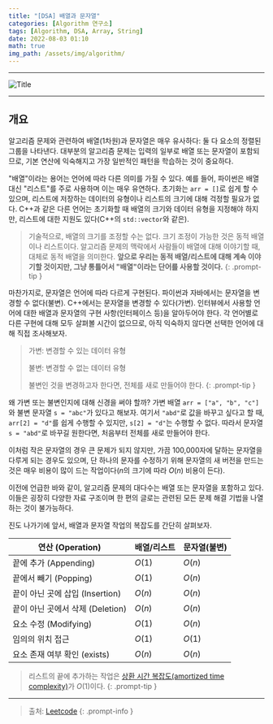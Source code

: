 ```yaml
---
title: "[DSA] 배열과 문자열"
categories: [Algorithm 연구소]
tags: [Algorithm, DSA, Array, String]
date: 2022-08-03 01:10
math: true
img_path: /assets/img/algorithm/
---
```


---

![Title](algorithm_title.png)

---

## **개요**

알고리즘 문제와 관련하여 배열(1차원)과 문자열은 매우 유사하다: 둘 다 요소의 정렬된 그룹을 나타낸다. 대부분의 알고리즘 문제는 입력의 일부로 배열 또는 문자열이 포함되므로, 기본 연산에 익숙해지고 가장 일반적인 패턴을 학습하는 것이 중요하다.

"배열"이라는 용어는 언어에 따라 다른 의미를 가질 수 있다. 예를 들어, 파이썬은 배열 대신 "리스트"를 주로 사용하며 이는 매우 유연하다. 초기화는 `arr = []`로 쉽게 할 수 있으며, 리스트에 저장하는 데이터의 유형이나 리스트의 크기에 대해 걱정할 필요가 없다. C++과 같은 다른 언어는 초기화할 때 배열의 크기와 데이터 유형을 지정해야 하지만, 리스트에 대한 지원도 있다(C++의 `std::vector`와 같은).

> 기술적으로, 배열의 크기를 조정할 수는 없다. 크기 조정이 가능한 것은 동적 배열이나 리스트이다. 알고리즘 문제의 맥락에서 사람들이 배열에 대해 이야기할 때, 대체로 동적 배열을 의미한다. **앞으로 우리는 동적 배열/리스트에 대해 계속 이야기할 것이지만, 그냥 통틀어서 "배열"이라는 단어를 사용할 것이다.**
{: .prompt-tip }

마찬가지로, 문자열은 언어에 따라 다르게 구현된다. 파이썬과 자바에서는 문자열을 변경할 수 없다(불변). C++에서는 문자열을 변경할 수 있다(가변). 인터뷰에서 사용할 언어에 대한 배열과 문자열의 구현 사항(인터페이스 등)을 알아두어야 한다. 각 언어별로 다른 구현에 대해 모두 살펴볼 시간이 없으므로, 아직 익숙하지 않다면 선택한 언어에 대해 직접 조사해보자.

> 가변: 변경할 수 있는 데이터 유형
>
> 불변: 변경할 수 없는 데이터 유형
>
> 불변인 것을 변경하고자 한다면, 전체를 새로 만들어야 한다.
{: .prompt-tip }

왜 가변 또는 불변인지에 대해 신경을 써야 할까? 가변 배열 `arr = ["a", "b", "c"]`와 불변 문자열 `s = "abc"`가 있다고 해보자. 여기서 `"abd"`로 값을 바꾸고 싶다고 할 때, `arr[2] = "d"`를 쉽게 수행할 수 있지만, `s[2] = "d"`는 수행할 수 없다. 따라서 문자열 `s = "abd"`로 바꾸길 원한다면, 처음부터 전체를 새로 만들어야 한다.

이처럼 작은 문자열의 경우 큰 문제가 되지 않지만, 가끔 100,000자에 달하는 문자열을 다루게 되는 경우도 있으며, 단 하나의 문자를 수정하기 위해 문자열의 새 버전을 만드는 것은 매우 비용이 많이 드는 작업이다($n$의 크기에 따라 $O(n)$ 비용이 든다).

이전에 언급한 바와 같이, 알고리즘 문제의 대다수는 배열 또는 문자열을 포함하고 있다. 이들은 굉장히 다양한 자료 구조이며 한 편의 글로는 관련된 모든 문제 해결 기법을 나열하는 것이 불가능하다.

진도 나가기에 앞서, 배열과 문자열 작업의 복잡도를 간단히 살펴보자.

| 연산 (Operation)              | 배열/리스트  | 문자열(불변) |
|-------------------------------|-------------|-------------|
| 끝에 추가 (Appending)          | $O(1)$      | $O(n)$      |
| 끝에서 빼기 (Popping)          | $O(1)$      | $O(n)$      |
| 끝이 아닌 곳에 삽입 (Insertion) | $O(n)$      | $O(n)$      |
| 끝이 아닌 곳에서 삭제 (Deletion)| $O(n)$      | $O(n)$      |
| 요소 수정 (Modifying)          | $O(1)$      | $O(n)$      |
| 임의의 위치 접근                | $O(1)$     | $O(1)$       |
| 요소 존재 여부 확인 (exists)    | $O(n)$     | $O(n)$       |

> 리스트의 끝에 추가하는 작업은 [상환 시간 복잡도(amortized time complexity)](https://stackoverflow.com/questions/33044883/why-is-the-time-complexity-of-pythons-list-append-method-o1)가 $O(1)$이다.
{: .prompt-tip }

---

> 출처: [Leetcode](https://leetcode.com/explore/interview/card/leetcodes-interview-crash-course-data-structures-and-algorithms/703/arraystrings/4500/)
{: .prompt-info }
